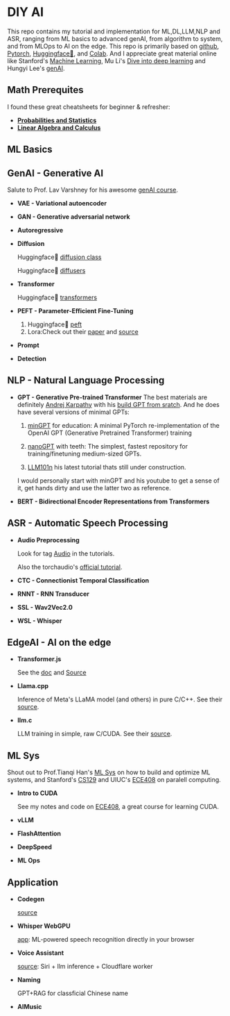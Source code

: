 # DIY AI

This repo contains my tutorial and implementation for ML,DL,LLM,NLP and ASR, ranging from ML basics to advanced genAI, from algorithm to system, and from MLOps to AI on the edge.
This repo is primarily based on [github](https://github.com), [Pytorch](https://pytorch.org), [Huggingface🤗](https://huggingface.co), and [Colab](https://colab.research.google.com). And I appreciate great material online like Stanford's [Machine Learning](https://cs229.stanford.edu/), Mu Li's [Dive into deep learning](https://d2l.ai/) and Hungyi Lee's [genAI](https://speech.ee.ntu.edu.tw/~hylee/genai/2024-spring.php).

## Math Prerequites

I found these great cheatsheets for beginner & refresher:

- **[Probabilities and Statistics](https://stanford.edu/~shervine/teaching/cs-229/refresher-probabilities-statistics)**
- **[Linear Algebra and Calculus](https://stanford.edu/~shervine/teaching/cs-229/refresher-algebra-calculus)**

## ML Basics

## GenAI - Generative AI

Salute to Prof. Lav Varshney for his awesome [genAI course](https://courses.grainger.illinois.edu/ECE598LV/sp2022/).

- **VAE - Variational autoencoder**
- **GAN - Generative adversarial network**
- **Autoregressive**
- **Diffusion**

    Huggingface🤗 [diffusion class](https://github.com/huggingface/diffusion-models-class)

    Huggingface🤗 [diffusers](https://github.com/huggingface/diffusers)

- **Transformer**

    Huggingface🤗 [transformers](https://github.com/huggingface/transformers)

- **PEFT - Parameter-Efficient Fine-Tuning**

    1. Huggingface🤗 [peft](https://github.com/huggingface/peft)
    2. Lora:Check out their [paper](https://arxiv.org/abs/2106.09685) and [source](https://github.com/microsoft/LoRA)

- **Prompt**
- **Detection**

## NLP - Natural Language Processing

- **GPT - Generative Pre-trained Transformer**
    The best materials are definitely [Andrej Karpathy](https://github.com/karpathy) with his [build GPT from sratch](https://www.youtube.com/watch?v=kCc8FmEb1nY&list=PLAqhIrjkxbuWI23v9cThsA9GvCAUhRvKZ&index=7&ab_channel=AndrejKarpathy). And he does have several versions of minimal GPTs:

    1. [minGPT](https://github.com/karpathy/minGPT) for education: A minimal PyTorch re-implementation of the OpenAI GPT (Generative Pretrained Transformer) training

    2. [nanoGPT](https://github.com/karpathy/nanoGPT) with teeth: The simplest, fastest repository for training/finetuning medium-sized GPTs.

    3. [LLM101n](https://github.com/karpathy/LLM101n) his latest tutorial thats still under construction.

    I would personally start with minGPT and his youtube to get a sense of it, get hands dirty and use the latter two as reference.

- **BERT - Bidirectional Encoder Representations from Transformers**

## ASR - Automatic Speech Processing

- **Audio Preprocessing**

    Look for tag [Audio](https://pytorch.org/tutorials/index.html) in the tutorials.

    Also the torchaudio's [official tutorial](https://pytorch.org/tutorials/beginner/audio_preprocessing_tutorial.html).

- **CTC - Connectionist Temporal Classification**
- **RNNT - RNN Transducer**
- **SSL - Wav2Vec2.0**
- **WSL - Whisper**

## EdgeAI - AI on the edge

- **Transformer.js**

    See the [doc](https://xenova.github.io/transformers.js/) and [Source](https://github.com/xenova/transformers.js)

- **Llama.cpp**

    Inference of Meta's LLaMA model (and others) in pure C/C++. See their [source](https://github.com/ggerganov/llama.cpp).

- **llm.c**

    LLM training in simple, raw C/CUDA. See their [source](https://github.com/karpathy/llm.c).

## ML Sys

Shout out to Prof.Tianqi Han's [ML Sys](https://catalyst.cs.cmu.edu/15-884-mlsys-sp21/) on how to build and optimize ML systems, and Stanford's [CS129](https://gfxcourses.stanford.edu/cs149/fall23/) and UIUC's [ECE408](https://lumetta.web.engr.illinois.edu/408-S22/) on paralell computing.

- **Intro to CUDA**

    See my notes and code on [ECE408](https://github.com/neo99zhang/ece408), a great course for learning CUDA.


- **vLLM**

- **FlashAttention**

- **DeepSpeed**

- **ML Ops**

## Application

- **Codegen**

    [source](https://github.com/salesforce/CodeGen)

- **Whisper WebGPU**

    [app](https://huggingface.co/spaces/Xenova/whisper-webgpu): ML-powered speech recognition directly in your browser

- **Voice Assistant**

    [source](https://github.com/fatwang2/siri-ultra): Siri + llm inference + Cloudflare worker

- **Naming**

    GPT+RAG for classficial Chinese name
- **AIMusic**
